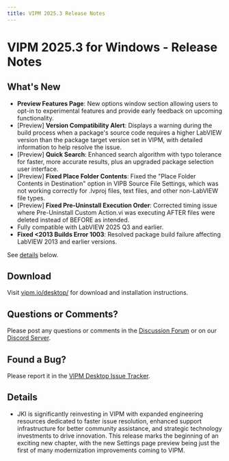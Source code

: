 ```yaml
---
title: VIPM 2025.3 Release Notes
---
```


# VIPM 2025.3 for Windows - Release Notes

## What's New

- **Preview Features Page**: New options window section allowing users to opt-in to experimental features and provide early feedback on upcoming functionality.
- [Preview] **Version Compatibility Alert**: Displays a warning during the build process when a package's source code requires a higher LabVIEW version than the package target version set in VIPM, with detailed information to help resolve the issue.
- [Preview] **Quick Search**: Enhanced search algorithm with typo tolerance for faster, more accurate results, plus an upgraded package selection user interface.
- [Preview] **Fixed Place Folder Contents**: Fixed the "Place Folder Contents in Destination" option in VIPB Source File Settings, which was not working correctly for .lvproj files, text files, and other non-LabVIEW file types.
- [Preview] **Fixed Pre-Uninstall Execution Order**: Corrected timing issue where Pre-Uninstall Custom Action.vi was executing AFTER files were deleted instead of BEFORE as intended.
- Fully compatible with LabVIEW 2025 Q3 and earlier.
- **Fixed <2013 Builds Error 1003**: Resolved package build failure affecting LabVIEW 2013 and earlier versions.

See [details](#details) below.

## Download

Visit [vipm.io/desktop/](https://www.vipm.io/desktop/) for download and installation instructions.

## Questions or Comments?

Please post any questions or comments in the [Discussion Forum](https://forums.vipm.io) or on our [Discord Server](https://discord.gg/uyXwAz4B63).

## Found a Bug?

Please report it in the [VIPM Desktop Issue Tracker](https://github.com/vipm-io/vipm-desktop-issues).

## Details

- JKI is significantly reinvesting in VIPM with expanded engineering resources dedicated to faster issue resolution, enhanced support infrastructure for better community assistance, and strategic technology investments to drive innovation. This release marks the beginning of an exciting new chapter, with the new Settings page preview being just the first of many modernization improvements coming to VIPM.
